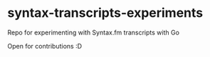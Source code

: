 # syntax-transcripts-experiments

Repo for experimenting with Syntax.fm transcripts with Go

Open for contributions :D
